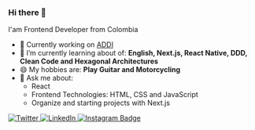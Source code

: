 ### Hi there 👋

I'am Frontend Developer from Colombia

- 🔭 Currently working on <a href="https://addi.com" target="_blank">ADDI</a>
- 🌱 I’m currently learning about of: __English, Next.js, React Native, DDD, Clean Code and Hexagonal Architectures__
- 😄 My hobbies are: __Play Guitar and Motorcycling__
- 💬 Ask me about: 
  - React
  - Frontend Technologies: HTML, CSS and JavaScript
  - Organize and starting projects with Next.js

<div align="left">  
  <a href="https://twitter.com/arnoldrmusic" target="_blank">
    <img
      src="https://img.shields.io/twitter/follow/arnoldrmusic?label=Twitter&logo=twitter&style=flat-square&color=1da1f2&logoColor=ffffff"
      alt="Twitter"
    />
  </a>
  
  <a href="https://www.linkedin.com/in/restrepoarnold/" target="_blank">
    <img
      src="https://img.shields.io/static/v1?logo=linkedin&style=flat-square&color=0072b1&label=LinkedIn&message=%E2%98%86"
      alt="LinkedIn"
    />
  </a>
  
  <a href="https://www.instagram.com/arnoldrestrepomusic/" target="_blank">
    <img src="https://img.shields.io/static/v1?logo=instagram&logoColor=fff&style=flat-square&color=0072b1&label=Instagram&message=%E2%98%86" alt="Instagram Badge" />
  </a>
  
</div>
